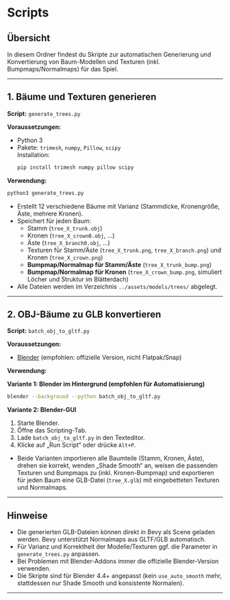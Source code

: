 # Scripts

## Übersicht

In diesem Ordner findest du Skripte zur automatischen Generierung und Konvertierung von Baum-Modellen und Texturen (inkl. Bumpmaps/Normalmaps) für das Spiel.

---

## 1. Bäume und Texturen generieren

**Script:** `generate_trees.py`

**Voraussetzungen:**  
- Python 3  
- Pakete: `trimesh`, `numpy`, `Pillow`, `scipy`  
  Installation:  
  ```sh
  pip install trimesh numpy pillow scipy
  ```

**Verwendung:**  
```sh
python3 generate_trees.py
```
- Erstellt 12 verschiedene Bäume mit Varianz (Stammdicke, Kronengröße, Äste, mehrere Kronen).
- Speichert für jeden Baum:
  - Stamm (`tree_X_trunk.obj`)
  - Kronen (`tree_X_crown0.obj`, ...)
  - Äste (`tree_X_branch0.obj`, ...)
  - Texturen für Stamm/Äste (`tree_X_trunk.png`, `tree_X_branch.png`) und Kronen (`tree_X_crown.png`)
  - **Bumpmap/Normalmap für Stamm/Äste** (`tree_X_trunk_bump.png`)
  - **Bumpmap/Normalmap für Kronen** (`tree_X_crown_bump.png`, simuliert Löcher und Struktur im Blätterdach)
- Alle Dateien werden im Verzeichnis `../assets/models/trees/` abgelegt.

---

## 2. OBJ-Bäume zu GLB konvertieren

**Script:** `batch_obj_to_gltf.py`

**Voraussetzungen:**  
- [Blender](https://www.blender.org/download/) (empfohlen: offizielle Version, nicht Flatpak/Snap)

**Verwendung:**  

**Variante 1: Blender im Hintergrund (empfohlen für Automatisierung)**
```sh
blender --background --python batch_obj_to_gltf.py
```

**Variante 2: Blender-GUI**
1. Starte Blender.
2. Öffne das Scripting-Tab.
3. Lade `batch_obj_to_gltf.py` in den Texteditor.
4. Klicke auf „Run Script“ oder drücke `Alt+P`.

- Beide Varianten importieren alle Baumteile (Stamm, Kronen, Äste), drehen sie korrekt, wenden „Shade Smooth“ an, weisen die passenden Texturen und Bumpmaps zu (inkl. Kronen-Bumpmap) und exportieren für jeden Baum eine GLB-Datei (`tree_X.glb`) mit eingebetteten Texturen und Normalmaps.

---

## Hinweise

- Die generierten GLB-Dateien können direkt in Bevy als Scene geladen werden. Bevy unterstützt Normalmaps aus GLTF/GLB automatisch.
- Für Varianz und Korrektheit der Modelle/Texturen ggf. die Parameter in `generate_trees.py` anpassen.
- Bei Problemen mit Blender-Addons immer die offizielle Blender-Version verwenden.
- Die Skripte sind für Blender 4.4+ angepasst (kein `use_auto_smooth` mehr, stattdessen nur Shade Smooth und konsistente Normalen).

---
